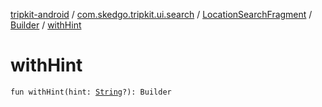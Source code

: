[tripkit-android](../../../index.md) / [com.skedgo.tripkit.ui.search](../../index.md) / [LocationSearchFragment](../index.md) / [Builder](index.md) / [withHint](./with-hint.md)

# withHint

`fun withHint(hint: `[`String`](https://kotlinlang.org/api/latest/jvm/stdlib/kotlin/-string/index.html)`?): Builder`